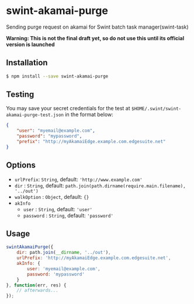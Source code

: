# swint-akamai-purge

Sending purge request on akamai for Swint batch task manager(swint-task)

**Warning: This is not the final draft yet, so do not use this until its official version is launched**

## Installation
```sh
$ npm install --save swint-akamai-purge
```

## Testing
You may save your secret credentials for the test at `$HOME/.swint/swint-akamai-purge-test.json` in the format below:
```json
{
	"user": "myemail@example.com",
	"password": "mypassword",
	"prefix": "http://myAkamaiEdge.example.com.edgesuite.net"
}
```

## Options
* `urlPrefix`: `String`, default: `'http://www.example.com'`
* `dir` : `String`, default: `path.join(path.dirname(require.main.filename), '../out')`
* `walkOption` : `Object`, default: `{}`
* `akInfo`
  * `user` : `String`, default: `'user'`
  * `password` : `String`, default: `'password'`

## Usage
```javascript
swintAkamaiPurge({
	dir: path.join(__dirname, '../out'),
	urlPrefix: 'http://myAkamaiEdge.example.com.edgesuite.net',
	akInfo: {
		user: 'myemail@example.com',
		password: 'mypassword'
	}
}, function(err, res) {
	// afterwards...
});
```
